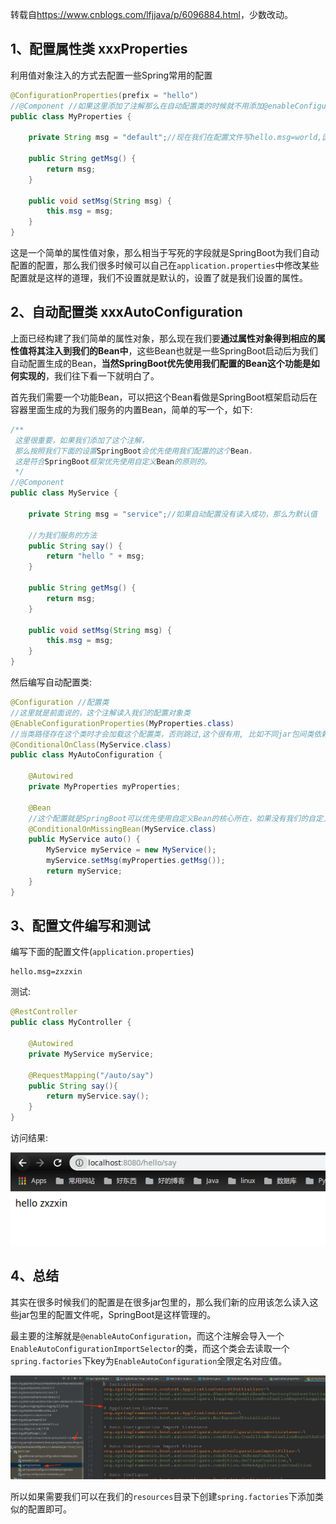 转载自<https://www.cnblogs.com/lfjjava/p/6096884.html>，少数改动。

## 1、配置属性类 xxxProperties

利用值对象注入的方式去配置一些Spring常用的配置

```java
@ConfigurationProperties(prefix = "hello")
//@Component //如果这里添加了注解那么在自动配置类的时候就不用添加@enableConfigurationProperties(MyProperties.class)注解.
public class MyProperties {

    private String msg = "default";//现在我们在配置文件写hello.msg=world,因为简单就不再展示;如果不写,　那么默认为default.

    public String getMsg() {
        return msg;
    }

    public void setMsg(String msg) {
        this.msg = msg;
    }
}
```

这是一个简单的属性值对象，那么相当于写死的字段就是SpringBoot为我们自动配置的配置，那么我们很多时候可以自己在`application.properties`中修改某些配置就是这样的道理，我们不设置就是默认的，设置了就是我们设置的属性。

## 2、自动配置类 xxxAutoConfiguration

上面已经构建了我们简单的属性对象，那么现在我们要**通过属性对象得到相应的属性值将其注入到我们的Bean中**，这些Bean也就是一些SpringBoot启动后为我们自动配置生成的Bean，**当然SpringBoot优先使用我们配置的Bean这个功能是如何实现的**，我们往下看一下就明白了。

首先我们需要一个功能Bean，可以把这个Bean看做是SpringBoot框架启动后在容器里面生成的为我们服务的内置Bean，简单的写一个，如下:

```java
/**
 这里很重要，如果我们添加了这个注解，
 那么按照我们下面的设置SpringBoot会优先使用我们配置的这个Bean，
 这是符合SpringBoot框架优先使用自定义Bean的原则的。
 */
//@Component
public class MyService {

    private String msg = "service";//如果自动配置没有读入成功，那么为默认值

    //为我们服务的方法
    public String say() {
        return "hello " + msg;
    }

    public String getMsg() {
        return msg;
    }

    public void setMsg(String msg) {
        this.msg = msg;
    }
}
```

然后编写自动配置类:

```java
@Configuration //配置类
//这里就是前面说的，这个注解读入我们的配置对象类
@EnableConfigurationProperties(MyProperties.class)
//当类路径存在这个类时才会加载这个配置类，否则跳过,这个很有用, 比如不同jar包间类依赖，依赖的类不存在直接跳过，不会报错
@ConditionalOnClass(MyService.class)
public class MyAutoConfiguration {

    @Autowired
    private MyProperties myProperties;

    @Bean
    //这个配置就是SpringBoot可以优先使用自定义Bean的核心所在，如果没有我们的自定义Bean那么才会自动配置一个新的Bean
    @ConditionalOnMissingBean(MyService.class)
    public MyService auto() {
        MyService myService = new MyService();
        myService.setMsg(myProperties.getMsg());
        return myService;
    }
}
```

## 3、配置文件编写和测试

编写下面的配置文件(`application.properties`)

```properties
hello.msg=zxzxin
```

测试:

```java
@RestController
public class MyController {

    @Autowired
    private MyService myService;

    @RequestMapping("/auto/say")
    public String say(){
        return myService.say();
    }
}

```

访问结果:

![1557112521969](assets/1557112521969.png)

## 4、总结

其实在很多时候我们的配置是在很多jar包里的，那么我们新的应用该怎么读入这些jar包里的配置文件呢，SpringBoot是这样管理的。

最主要的注解就是`@enableAutoConfiguration`，而这个注解会导入一个`EnableAutoConfigurationImportSelector`的类，而这个类会去读取一个`spring.factories`下key为`EnableAutoConfiguration`全限定名对应值。

![1557112575290](assets/1557112575290.png)

所以如果需要我们可以在我们的`resources`目录下创建`spring.factories`下添加类似的配置即可。